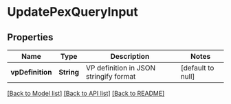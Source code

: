 # UpdatePexQueryInput

## Properties

| Name             | Type       | Description                            | Notes             |
| ---------------- | ---------- | -------------------------------------- | ----------------- |
| **vpDefinition** | **String** | VP definition in JSON stringify format | [default to null] |

[[Back to Model list]](../README.md#documentation-for-models) [[Back to API list]](../README.md#documentation-for-api-endpoints) [[Back to README]](../README.md)
